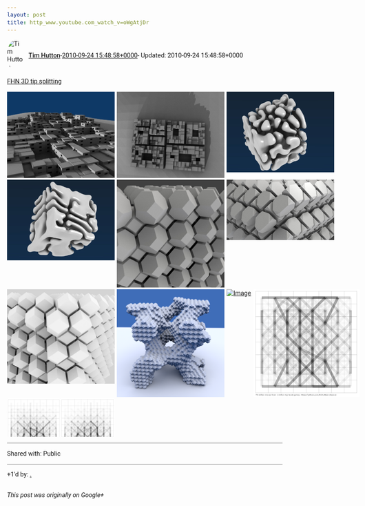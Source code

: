 ```yaml
---
layout: post
title: http_www.youtube.com_watch_v=oWgAtjDr
---
```


<html><head><meta charset="utf-8"><title>&lt;a rel=&quot;nofollow&quot; target=&quot;_blank&quot; href=&quot;http://www.youtube.com/watch?v=oWgAtj...</title><style>body {font: 11pt Roboto, Arial, sans-serif; max-width: 640px; margin: 24px;}.author-photo {border-radius: 50%; margin-right: 10px; width: 40px;}.author {font-weight: 500;}.main-content {margin: 15px 0 15px;}.post-title {font-weight: bold;}.location {display: block; margin-top: 15px;}.location img {float: left; margin-right: 5px; width: 20px;}.media-link {display: inline-block; max-width: 100%; vertical-align: top;}.media-link p {margin-top: 5px; max-height: 4em; overflow: scroll;}.media {max-height: 100vh; max-width: 100%;}.video-placeholder {background: black; display: flex; height: 300px; max-width: 100%; width: 640px;}.play-icon {border-bottom: 30px solid transparent; border-left: 50px solid white; border-top: 30px solid transparent; color: white; margin: auto;}.album {max-height: 800px; overflow: scroll; width: calc(100vw - 48px);}.album .media-link {margin-right: 5px; max-width: 250px;}.album .media {max-height: 250px;}.link-embed {border-top: 1px solid lightgrey; display: block; margin-top: 20px;}.link-embed img {max-width: 100%;}.inline-link-embed {display: block;}.inline-link-embed img {vertical-align: middle;}.link-title {display: inline-block; font-size: medium; font-weight: 300; padding-left: 1em;}.reshare-attribution {display: block; font-weight: bold; margin-bottom: 10px;}.poll-image {margin-bottom: 5px; max-height: 300px; max-width: 500px;}.poll-choice {align-items: center; display: flex; margin-bottom: 5px; max-width: 500px;}.poll-choice-percentage {background-color: lightblue; height: 100%; left: 0; position: absolute; z-index: -1;}.poll-choice-selected {margin-right: 5px;}.poll-choice-results {border: 1px solid lightgray; border-radius: 5px; display: flex; line-height: 40px; overflow: hidden; padding: 0 8px; position: relative;}.poll-choice-results, .poll-choice-description {flex-grow: 1; margin-right: 10px;}.poll-choice-image {width: 100%;}.poll-choice-image, .poll-choice-image img {max-height: 40px; max-width: 100px;}.poll-choice-votes {max-height: 100px; overflow: auto;}.plus-entity-embed {color: black; display: block; text-decoration: none;}.plus-entity-embed-cover-photo {max-height: 300px; max-width: 100%;}.plus-entity-embed-info {padding: 0 1em 1em;}.plus-entity-embed-info h2 {font-weight: 500; margin: 10px 0;}.plus-entity-embed-info p {font-size: small; margin: 0;}.collection-owner-avatar {border-radius: 50%; border: 2px solid white; height: 40px; margin-top: -22px;}.visibility {padding: 1em 0; border-top: 1px solid grey;}.post-activity {padding: 1em 0; border-top: 1px solid grey;}.comments {border-top: 1px solid gray; padding-top: 1em;}.comment + .comment {margin-top: 1em;}.comment .media-link, .comment .inline-link-embed {margin-top: 5px;}</style></head><body><div style="margin-bottom:1em;"><div style="display:flex; align-items:center"><img class="author-photo" src="https://lh4.googleusercontent.com/-epo4ZZKNqEw/AAAAAAAAAAI/AAAAAAAAVSU/qu3LpcHEnoQ/s64-c/photo.jpg" alt="Tim Hutton"><a href="https://plus.google.com/+TimHutton" target="_blank" class="author">Tim Hutton</a> - <a target="_blank" href="https://plus.google.com/+TimHutton/posts/EUWNUvZgQz8">2010-09-24 15:48:58+0000</a><span> - Updated: 2010-09-24 15:48:58+0000</span></div><div class="main-content"><a rel="nofollow" target="_blank" href="http://www.youtube.com/watch?v=oWgAtjDrc14" class="ot-anchor bidi_isolate" jslog="10929; track:click" dir="ltr">FHN 3D tip splitting</a></div><div class="album"><a href="/assets/city1.jpg" target="_blank" class="media-link"><img src="/assets/city1.jpg" alt="Image" class="media"></a><a href="/assets/city2.jpg" target="_blank" class="media-link"><img src="/assets/city2.jpg" alt="Image" class="media"></a><a href="/assets/ren1.jpg" target="_blank" class="media-link"><img src="/assets/ren1.jpg" alt="Image" class="media"></a><a href="/assets/ren2.jpg" target="_blank" class="media-link"><img src="/assets/ren2.jpg" alt="Image" class="media"></a><a href="/assets/bcc.jpg" target="_blank" class="media-link"><img src="/assets/bcc.jpg" alt="Image" class="media"></a><a href="/assets/ttt2.jpg" target="_blank" class="media-link"><img src="/assets/ttt2.jpg" alt="Image" class="media"></a><a href="/assets/fcc.jpg" target="_blank" class="media-link"><img src="/assets/fcc.jpg" alt="Image" class="media"></a><a href="/assets/gs_bcc.png" target="_blank" class="media-link"><img src="/assets/gs_bcc.png" alt="Image" class="media"></a><a href="/assets/gs_bcc2.png" target="_blank" class="media-link"><img src="/assets/gs_bcc2.png" alt="Image" class="media"></a><a href="/assets/chessviz78M.png" target="_blank" class="media-link"><img src="/assets/chessviz78M.png" alt="Image" class="media"></a><a href="/assets/chessviz39M_white_black.png" target="_blank" class="media-link"><img src="/assets/chessviz39M_white_black.png" alt="Image" class="media"></a></div></div><div class="visibility">Shared with: Public</div><div class="post-activity"><div class="plus-oners">+1'd by: <a href="https://plus.google.com/103437600493920809337">.</a></div></div></body></html>

<i>This post was originally on Google+</i>